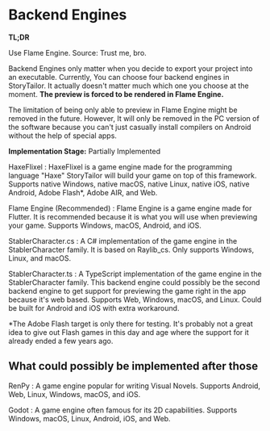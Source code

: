 # Backend Engines

<tldr>
    <b>TL;DR</b>
    <p>Use Flame Engine. Source: Trust me, bro.</p>
</tldr>

Backend Engines only matter when you decide to export your project 
into an executable. Currently, You can choose four backend engines in 
StoryTailor. It actually doesn't matter much which one you choose at 
the moment. **The preview is forced to be rendered in Flame Engine.**

The limitation of being only able to preview in Flame Engine might be 
removed in the future. However, It will only be removed in the PC version 
of the software because you can't just casually install compilers on 
Android without the help of special apps.

**Implementation Stage:** Partially Implemented

HaxeFlixel
: HaxeFlixel is a game engine made for the programming language "Haxe"
  StoryTailor will build your game on top of this framework.<br/>
  Supports native Windows, native macOS, native Linux, native iOS, 
  native Android, Adobe Flash\*, Adobe AIR, and Web.

Flame Engine (Recommended)
: Flame Engine is a game engine made for Flutter.
  It is recommended because it is what you will use when previewing your game.
  Supports Windows, macOS, Android, and iOS.

StablerCharacter.cs
: A C# implementation of the game engine in the StablerCharacter family.
  It is based on Raylib_cs. Only supports Windows, Linux, and macOS.

StablerCharacter.ts
: A TypeScript implementation of the game engine in the StablerCharacter family.
  This backend engine could possibly be the second backend engine to get support 
  for previewing the game right in the app because it's web based.
  Supports Web, Windows, macOS, and Linux. Could be built for Android and iOS 
  with extra workaround.

\*The Adobe Flash target is only there for testing. It's probably not a great 
idea to give out Flash games in this day and age where the support for it already 
ended a few years ago.

## What could possibly be implemented after those

RenPy
: A game engine popular for writing Visual Novels.
  Supports Android, Web, Linux, Windows, macOS, and iOS.

Godot
: A game engine often famous for its 2D capabilities.
  Supports Windows, macOS, Linux, Android, iOS, and Web.
